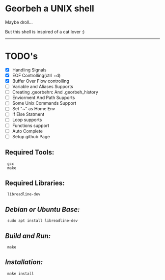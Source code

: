 # Georbeh a UNIX shell

Maybe droll...

But this shell is inspired of a cat lover :)

-----
# TODO's

- [X] Handling Signals
- [X] EOF Controlling(ctrl +d)
- [X] Buffer Over Flow controlling
- [ ] Variable and Aliases Supports
- [ ] Creating .georbehrc And .georbeh_history
- [ ] Enviorment And Path Supports
- [ ] Some Unix Commands Support
- [ ] Set "~" as Home Env 
- [ ] If Else Statment
- [ ] Loop supports
- [ ] Functions support
- [ ] Auto Complete
- [ ] Setup github Page 

## Required Tools:
     gcc 
     make
## Required Libraries:
     libreadline-dev
## ***Debian or Ubuntu Base:***
     sudo apt install libreadline-dev
## ***Build and Run:***
     make
## ***Installation:***
     make install

